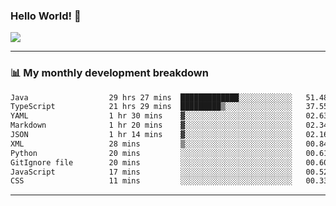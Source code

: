 ### Hello World! 👋

<a>
  <img align="center" src="https://github-readme-stats.vercel.app/api?username=megatunger&count_private=true&include_all_commits=true&bg_color=30,56CCF2,2F80ED&title_color=fff&text_color=fff" />
</a>

------
### 📊 My monthly development breakdown

<!--START_SECTION:waka-->

```txt
Java                  29 hrs 27 mins  █████████████░░░░░░░░░░░░   51.48 %
TypeScript            21 hrs 29 mins  █████████▒░░░░░░░░░░░░░░░   37.55 %
YAML                  1 hr 30 mins    ▓░░░░░░░░░░░░░░░░░░░░░░░░   02.63 %
Markdown              1 hr 20 mins    ▓░░░░░░░░░░░░░░░░░░░░░░░░   02.34 %
JSON                  1 hr 14 mins    ▓░░░░░░░░░░░░░░░░░░░░░░░░   02.16 %
XML                   28 mins         ▒░░░░░░░░░░░░░░░░░░░░░░░░   00.84 %
Python                20 mins         ░░░░░░░░░░░░░░░░░░░░░░░░░   00.61 %
GitIgnore file        20 mins         ░░░░░░░░░░░░░░░░░░░░░░░░░   00.60 %
JavaScript            17 mins         ░░░░░░░░░░░░░░░░░░░░░░░░░   00.52 %
CSS                   11 mins         ░░░░░░░░░░░░░░░░░░░░░░░░░   00.33 %
```

<!--END_SECTION:waka-->

------
